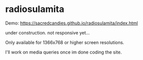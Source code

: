 # radiosulamita

Demo:
https://sacredcandies.github.io/radiosulamita/index.html

under construction.
not responsive yet...

Only available for 1366x768 or higher screen resolutions.

I'll work on media queries once im done coding the site.